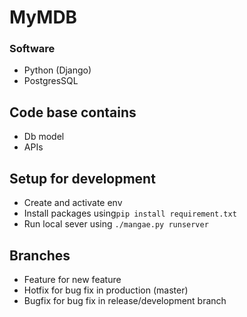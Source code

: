 # MyMDB

### Software

* Python (Django)
* PostgresSQL 

## Code base contains 
* Db model
* APIs

## Setup for development
* Create and activate env
* Install packages using`pip install requirement.txt`
* Run local sever using `./mangae.py runserver `

## Branches

* Feature for new feature
* Hotfix for bug fix in production (master)
* Bugfix for bug fix in release/development branch
